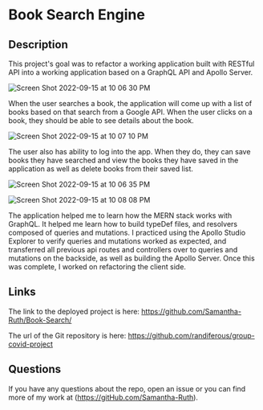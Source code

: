 # Book Search Engine


## Description

This project's goal was to refactor a working application built with RESTful API into a working application based on a GraphQL API and Apollo Server.   

![Screen Shot 2022-09-15 at 10 06 30 PM](https://user-images.githubusercontent.com/64170123/190554766-ed7c61c7-4a0a-4475-9c77-740c81a9de92.png)

When the user searches a book, the application will come up with a list of books based on that search from a Google API. When the user clicks on a book,  they should be able to see details about the book. 

![Screen Shot 2022-09-15 at 10 07 10 PM](https://user-images.githubusercontent.com/64170123/190554795-b9ec854d-e7f5-4884-818c-c832cab23042.png)

The user also has ability to log into the app.  When they do, they can save books they have searched and view the books they have saved in the application as well as delete books from their saved list. 

![Screen Shot 2022-09-15 at 10 06 35 PM](https://user-images.githubusercontent.com/64170123/190554790-5cadcd1f-9900-4dc8-9ada-6cb0f4597c8c.png)

![Screen Shot 2022-09-15 at 10 08 08 PM](https://user-images.githubusercontent.com/64170123/190555051-81222453-3334-46b7-a892-c0a8528b9fa7.png)


The application helped me to learn how the MERN stack works with GraphQL.  It helped me learn how to build typeDef files, and resolvers composed of queries and mutations.  I practiced using the Apollo Studio Explorer to verify queries and mutations worked as expected, and transferred all previous api routes and controllers over to queries and mutations on the backside, as well as building the Apollo Server.  Once this was complete, I worked on refactoring the client side. 

## Links
The link to the deployed project is here: https://github.com/Samantha-Ruth/Book-Search/

The url of the Git repository is here: https://github.com/randiferous/group-covid-project

## Questions

If you have any questions about the repo, open an issue or you can find more of my work at (https://gitHub.com/Samantha-Ruth).

